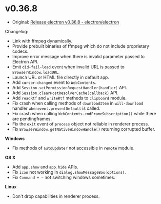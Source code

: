 # v0.36.8

* Original: [Release electron v0.36.8 - electron/electron](https://github.com/electron/electron/releases/tag/v0.36.8)

Changelog:

* Link with ffmpeg dynamically.
* Provide prebuilt binaries of ffmpeg which do not include proprietary codecs.
* Improve error message when there is invalid parameter passed to Electron API.
* Emit `did-fail-load` event when invalid URL is passed to `BrowserWindow.loadURL`.
* Launch URL or HTML file directly in default app.
* Add `cursor-changed` event to `WebContents`.
* Add `Session.setPermissionRequestHandler(handler)` API.
* Add `Session.clearHostResolverCache(callback)` API.
* Add `readRtf` and `writeRtf` methods to `clipboard` module.
* Fix crash when calling methods of `downloadItem` in `will-download` handler `whenevent.preventDefault` is called.
* Fix crash when calling `WebContents.endFrameSubscription()` while there are pendingframes.
* Fix the `exit` event of `process` object not reliable in renderer process.
* Fix `BrowserWindow.getNativeWindowHandle()` returning corrupted buffer.

**Windows**

* Fix methods of `autoUpdater` not accessible in `remote` module.

**OS X**

* Add `app.show` and `app.hide` APIs.
* Fix `icon` not working in `dialog.showMessageBox(options)`.
* Fix `Command + ~` not switching windows sometimes.

**Linux**

* Don't drop capabilities in renderer process.

